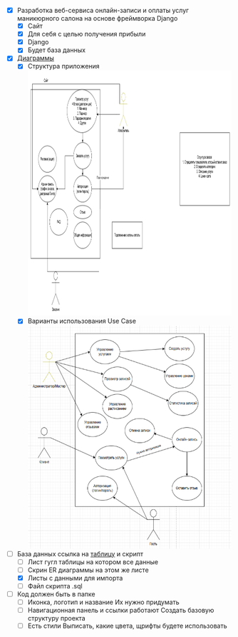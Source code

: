 - [X] Разработка веб-сервиса онлайн-записи и оплаты услуг маникюрного салона на основе фреймворка Django
    - [X] Сайт
    - [X] Для себя с целью получения прибыли
    - [X] Django
    - [X] Будет база данных
- [X] [Диаграммы](https://drive.google.com/drive/folders/1H-BPgPOajJ1F04wcI5zhoBHhHmBOtoGl?usp=sharing)
    - [X] Структура приложения
          <br><img height="550" alt="Структура приложения" src="https://raw.githubusercontent.com/sofa974/Diplom/refs/heads/main/StrukturaSaita.png" />
    - [X] Варианты использования Use Case
          <br><img height="500" alt="Use Case" src="https://raw.githubusercontent.com/sofa974/Diplom/refs/heads/main/UseCase.png" />
- [ ] База данных ссылка на [таблицу](https://docs.google.com/spreadsheets/d/1nOarS4nVeEqkFlZzM5c_-et_YH4OCrgw5A65deR_n7c/edit?usp=sharing) и скрипт
    - [ ] Лист гугл таблицы на котором все данные
    - [ ] Скрин ER диаграммы на этом же листе
    - [X] Листы с данными для импорта
    - [ ] Файл скрипта .sql
- [ ] Код должен быть в папке
    - [ ] Иконка, логотип и название Их нужно придумать
    - [ ] Навигационная панель и ссылки работают Создать базовую структуру проекта
    - [ ] Есть стили Выписать, какие цвета, щрифты будете использовать
